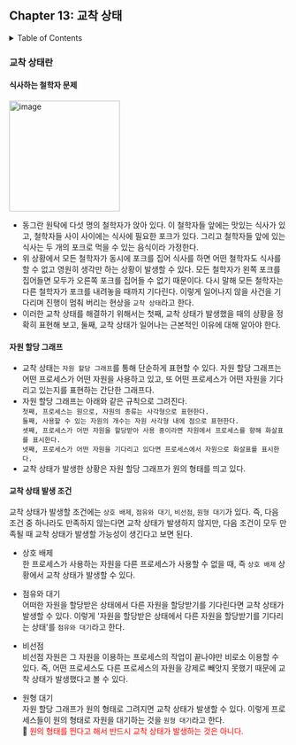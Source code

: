 <!--
bold 처리
** **

js 코드 작성
```js

```

링크
[보여질 단어](URL 주소)

형광펜 처리
` `

글자색
<span style="color:red"> </span>
-->

## Chapter 13: 교착 상태

<details>
<summary>Table of Contents</summary>

- 교착 상태란[:link:](#교착-상태란)
  - 식사하는 철학자 문제[:link:](#식사하는-철학자-문제)
  - 자원 할당 그래프[:link:](#자원-할당-그래프)
  - 교착 상태 발생 조건[:link:](#교착-상태-발생-조건)
  </details>

### 교착 상태란

#### 식사하는 철학자 문제

<img width="200" alt="image" src="https://github.com/SeongHo-C/reading-books-for-programmers/assets/83394485/65096e2c-1ece-4684-a876-7573a358987b">

- 동그란 원탁에 다섯 명의 철학자가 앉아 있다. 이 철학자들 앞에는 맛있는 식사가 있고, 철학자들 사이 사이에는 식사에 필요한 포크가 있다. 그리고 철학자들 앞에 있는 식사는 두 개의 포크로 먹을 수 있는 음식이라 가정한다.
- 위 상황에서 모든 철학자가 동시에 포크를 집어 식사를 하면 어떤 철학자도 식사를 할 수 없고 영원히 생각만 하는 상황이 발생할 수 있다. 모든 철학자가 왼쪽 포크를 집어들면 모두가 오른쪽 포크를 집어들 수 없기 때문이다. 다시 말해 모든 철학자는 다른 철학자가 포크를 내려놓을 때까지 기다린다. 이렇게 일어나지 않을 사건을 기다리며 진행이 멈춰 버리는 현상을 `교착 상태`라고 한다.
- 이러한 교착 상태를 해결하기 위해서는 첫째, 교착 상태가 발생했을 때의 상황을 정확히 표현해 보고, 둘째, 교착 상태가 일어나는 근본적인 이유에 대해 알아야 한다.

#### 자원 할당 그래프

- 교착 상태는 `자원 할당 그래프`를 통해 단순하게 표현할 수 있다. 자원 할당 그래프는 어떤 프로세스가 어떤 자원을 사용하고 있고, 또 어떤 프로세스가 어떤 자원을 기다리고 있는지를 표현하는 간단한 그래프다.
- 자원 할당 그래프는 아래와 같은 규칙으로 그려진다. </br>
  `첫째, 프로세스는 원으로, 자원의 종류는 사각형으로 표현한다.` </br>
  `둘째, 사용할 수 있는 자원의 개수는 자원 사각형 내에 점으로 표현한다.` </br>
  `셋째, 프로세스가 어떤 자원을 할당받아 사용 중이라면 자원에서 프로세스를 향해 화살표를 표시한다.` </br>
  `넷째, 프로세스가 어떤 자원을 기다리고 있다면 프로세스에서 자원으로 화살표를 표시한다.` </br>
- 교착 상태가 발생한 상황은 자원 할당 그래프가 원의 형태를 띄고 있다.

#### 교착 상태 발생 조건

교착 상태가 발생할 조건에는 `상호 배제`, `점유와 대기`, `비선점`, `원형 대기`가 있다. 즉, 다음 조건 중 하나라도 만족하지 않는다면 교착 상태가 발생하지 않지만, 다음 조건이 모두 만족될 때 교착 상태가 발생할 가능성이 생긴다고 보면 된다.

- 상호 배제 </br>
  한 프로세스가 사용하는 자원을 다른 프로세스가 사용할 수 없을 때, 즉 `상호 배제` 상황에서 교착 상태가 발생할 수 있다.

- 점유와 대기 </br>
  어떠한 자원을 할당받은 상태에서 다른 자원을 할당받기를 기다린다면 교착 상태가 발생할 수 있다. 이렇게 '자원을 할당받은 상태에서 다른 자원을 할당받기를 기다리는 상태'를 `점유와 대기`라고 한다.

- 비선점 </br>
  비선점 자원은 그 자원을 이용하는 프로세스의 작업이 끝나야만 비로소 이용할 수 있다. 즉, 어떤 프로세스도 다른 프로세스의 자원을 강제로 빼앗지 못했기 때문에 교착 상태가 발생했다고 볼 수 있다.

- 원형 대기 </br>
  자원 할당 그래프가 원의 형태로 그려지면 교착 상태가 발생할 수 있다. 이렇게 프로세스들이 원의 형태로 자원을 대기하는 것을 `원형 대기`라고 한다. </br>
  🎈 <span style="color:red">원의 형태를 띈다고 해서 반드시 교착 상태가 발생하는 것은 아니다.</span>
